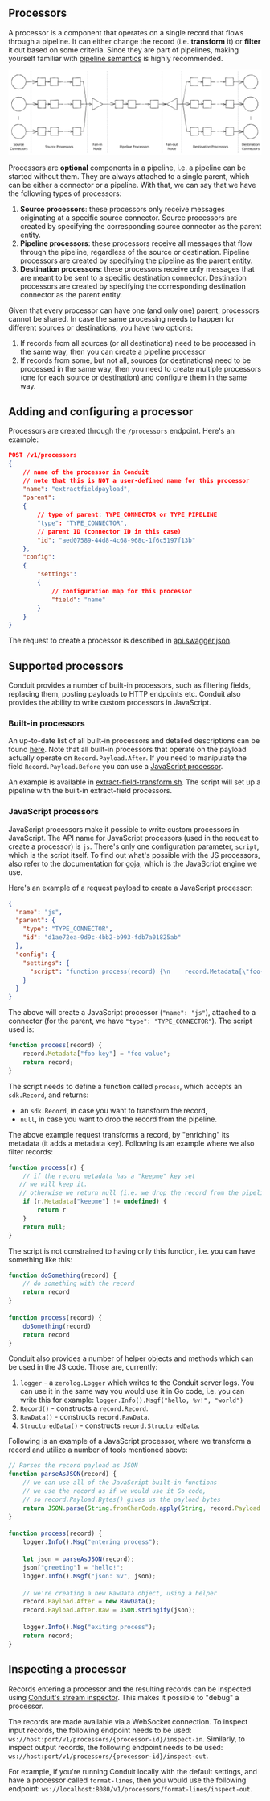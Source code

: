 ## Processors

A processor is a component that operates on a single record that flows through a pipeline. It can either change the record
(i.e. **transform** it) or **filter** it out based on some criteria. Since they are part of pipelines, making yourself
familiar with [pipeline semantics](/docs/pipeline_semantics.md) is highly recommended.

![Pipeline](data/pipeline_example.svg)

Processors are **optional** components in a pipeline, i.e. a pipeline can be started without them. They are always attached
to a single parent, which can be either a connector or a pipeline. With that, we can say that we have the following types
of processors:

1. **Source processors**: these processors only receive messages originating at a specific source connector. Source
   processors are created by specifying the corresponding source connector as the parent entity.
2. **Pipeline processors**: these processors receive all messages that flow through the pipeline, regardless of the
   source or destination. Pipeline processors are created by specifying the pipeline as the parent entity.
3. **Destination processors**: these processors receive only messages that are meant to be sent to a specific
   destination connector. Destination processors are created by specifying the corresponding destination connector as the
   parent entity.

Given that every processor can have one (and only one) parent, processors cannot be shared. In case the same processing
needs to happen for different sources or destinations, you have two options:

1. If records from all sources (or all destinations) need to be processed in the same way, then you can create
a pipeline processor
2. If records from some, but not all, sources (or destinations) need to be processed in the same way, then you need to
create multiple processors (one for each source or destination) and configure them in the same way.

## Adding and configuring a processor

Processors are created through the `/processors` endpoint. Here's an example:

```json lines
POST /v1/processors
{
    // name of the processor in Conduit
    // note that this is NOT a user-defined name for this processor
    "name": "extractfieldpayload",
    "parent": 
    {
        // type of parent: TYPE_CONNECTOR or TYPE_PIPELINE
        "type": "TYPE_CONNECTOR",
        // parent ID (connector ID in this case)
        "id": "aed07589-44d8-4c68-968c-1f6c5197f13b" 
    },
    "config":
    {
        "settings":
        {
            // configuration map for this processor
            "field": "name" 
        }
    }
}
```

The request to create a processor is described in [api.swagger.json](/pkg/web/openapi/swagger-ui/api/v1/api.swagger.json).

## Supported processors

Conduit provides a number of built-in processors, such as filtering fields, replacing them, posting payloads to HTTP endpoints etc.
Conduit also provides the ability to write custom processors in JavaScript.

### Built-in processors

An up-to-date list of all built-in processors and detailed descriptions can be found [here](https://pkg.go.dev/github.com/conduitio/conduit/pkg/processor/procbuiltin).
Note that all built-in processors that operate on the payload actually operate on `Record.Payload.After`. If you need to manipulate
the field `Record.Payload.Before` you can use a [JavaScript processor](#javascript-processors).

An example is available in [extract-field-transform.sh](/examples/processors/extract-field-transform.sh). The script will
set up a pipeline with the built-in extract-field processors.

### JavaScript processors

JavaScript processors make it possible to write custom processors in JavaScript. The API name for JavaScript processors
(used in the request to create a processor) is `js`. There's only one configuration parameter, `script`, which is the
script itself. To find out what's possible with the JS processors, also refer to the documentation for [goja](https://github.com/dop251/goja),
which is the JavaScript engine we use.

Here's an example of a request payload to create a JavaScript processor:

```json
{
  "name": "js",
  "parent": {
    "type": "TYPE_CONNECTOR",
    "id": "d1ae72ea-9d9c-4bb2-b993-fdb7a01825ab"
  },
  "config": {
    "settings": {
      "script": "function process(record) {\n    record.Metadata[\"foo-key\"] = \"foo-value\";\n    return record;\n}\n"
    }
  }
}
```

The above will create a JavaScript processor (`"name": "js"`), attached to a connector (for the parent, we have
`"type": "TYPE_CONNECTOR"`). The script used is:

```javascript
function process(record) {
    record.Metadata["foo-key"] = "foo-value";
    return record;
}
```

The script needs to define a function called `process`, which accepts an `sdk.Record`, and returns:
- an `sdk.Record`, in case you want to transform the record,
- `null`, in case you want to drop the record from the pipeline.

The above example request transforms a record, by "enriching" its metadata (it adds a metadata key). Following is an
example where we also filter records:

```javascript
function process(r) {
    // if the record metadata has a "keepme" key set
   // we will keep it.
   // otherwise we return null (i.e. we drop the record from the pipeline)
    if (r.Metadata["keepme"] != undefined) {
        return r
    }
    return null;
}
```

The script is not constrained to having only this function, i.e. you can have something like this:

```javascript
function doSomething(record) {
    // do something with the record
    return record
}

function process(record) {
    doSomething(record)
    return record
}
```

Conduit also provides a number of helper objects and methods which can be used in the JS code. Those are, currently:

1. `logger` - a `zerolog.Logger` which writes to the Conduit server logs. You can use it in the same way you would use
it in Go code, i.e. you can write this for example: `logger.Info().Msgf("hello, %v!", "world")`
2. `Record()` - constructs a `record.Record`.
3. `RawData()` - constructs `record.RawData`.
4. `StructuredData()` - constructs `record.StructuredData`.

Following is an example of a JavaScript processor, where we transform a record and utilize a number of tools mentioned
above:

```javascript
// Parses the record payload as JSON
function parseAsJSON(record) {
    // we can use all of the JavaScript built-in functions
    // we use the record as if we would use it Go code, 
    // so record.Payload.Bytes() gives us the payload bytes
    return JSON.parse(String.fromCharCode.apply(String, record.Payload.Bytes()))
}

function process(record) {
    logger.Info().Msg("entering process");

    let json = parseAsJSON(record);
    json["greeting"] = "hello!";
    logger.Info().Msgf("json: %v", json);

    // we're creating a new RawData object, using a helper
    record.Payload.After = new RawData();
    record.Payload.After.Raw = JSON.stringify(json);

    logger.Info().Msg("exiting process");
    return record;
}
```

## Inspecting a processor

Records entering a processor and the resulting records can be inspected using
[Conduit's stream inspector](/docs/design-documents/20221024-stream-inspector.md). This makes it possible to "debug" a
processor.

The records are made available via a WebSocket connection. To inspect input records, the following endpoint needs to be
used: `ws://host:port/v1/processors/{processor-id}/inspect-in`. Similarly, to inspect output records, the following
endpoint needs to be used: `ws://host:port/v1/processors/{processor-id}/inspect-out`.

For example, if you're running Conduit locally with the default settings, and have a processor called `format-lines`,
then you would use the following endpoint: `ws://localhost:8080/v1/processors/format-lines/inspect-out`.
